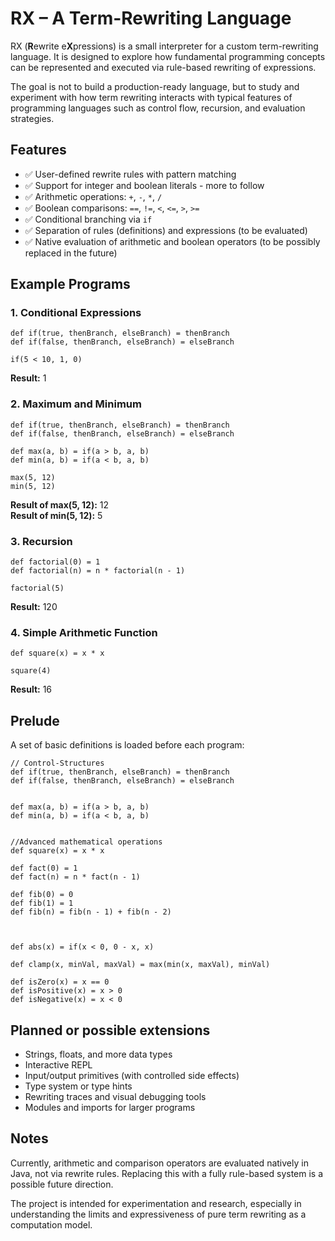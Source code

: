 # RX – A Term-Rewriting Language

RX (**R**ewrite e**X**pressions) is a small interpreter for a custom term-rewriting language. It is designed to explore how fundamental programming concepts can be represented and executed via rule-based rewriting of expressions.

The goal is not to build a production-ready language, but to study and experiment with how term rewriting interacts with typical features of programming languages such as control flow, recursion, and evaluation strategies.

## Features

- ✅ User-defined rewrite rules with pattern matching
- ✅ Support for integer and boolean literals - more to follow
- ✅ Arithmetic operations: `+`, `-`, `*`, `/`
- ✅ Boolean comparisons: `==`, `!=`, `<`, `<=`, `>`, `>=`
- ✅ Conditional branching via `if`
- ✅ Separation of rules (definitions) and expressions (to be evaluated)
- ✅ Native evaluation of arithmetic and boolean operators (to be possibly replaced in the future)

## Example Programs
### 1. Conditional Expressions
```rx
def if(true, thenBranch, elseBranch) = thenBranch
def if(false, thenBranch, elseBranch) = elseBranch

if(5 < 10, 1, 0)
```
**Result:** 1

### 2. Maximum and Minimum
```rx
def if(true, thenBranch, elseBranch) = thenBranch
def if(false, thenBranch, elseBranch) = elseBranch

def max(a, b) = if(a > b, a, b)
def min(a, b) = if(a < b, a, b)

max(5, 12)
min(5, 12)
```
**Result of max(5, 12):** 12\
**Result of min(5, 12):** 5

### 3. Recursion
```rx
def factorial(0) = 1
def factorial(n) = n * factorial(n - 1)

factorial(5)
```
**Result:** 120

### 4. Simple Arithmetic Function
```rx
def square(x) = x * x

square(4)
```
**Result:** 16

## Prelude
A set of basic definitions is loaded before each program:
```rx
// Control-Structures
def if(true, thenBranch, elseBranch) = thenBranch
def if(false, thenBranch, elseBranch) = elseBranch


def max(a, b) = if(a > b, a, b)
def min(a, b) = if(a < b, a, b)


//Advanced mathematical operations
def square(x) = x * x

def fact(0) = 1
def fact(n) = n * fact(n - 1)

def fib(0) = 0
def fib(1) = 1
def fib(n) = fib(n - 1) + fib(n - 2)



def abs(x) = if(x < 0, 0 - x, x)

def clamp(x, minVal, maxVal) = max(min(x, maxVal), minVal)

def isZero(x) = x == 0
def isPositive(x) = x > 0
def isNegative(x) = x < 0
```

## Planned or possible extensions
- Strings, floats, and more data types
- Interactive REPL
- Input/output primitives (with controlled side effects)
- Type system or type hints
- Rewriting traces and visual debugging tools
- Modules and imports for larger programs

## Notes
Currently, arithmetic and comparison operators are evaluated natively in Java, not via rewrite rules. Replacing this with a fully rule-based system is a possible future direction.

The project is intended for experimentation and research, especially in understanding the limits and expressiveness of pure term rewriting as a computation model.
